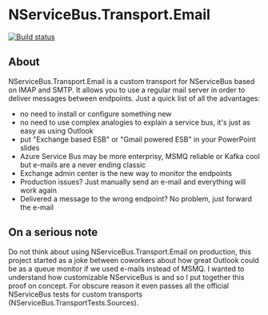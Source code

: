 # NServiceBus.Transport.Email

[![Build status](https://ci.appveyor.com/api/projects/status/s13ig5w3kbf6pih2/branch/master?svg=true)](https://ci.appveyor.com/project/SitoCH/nservicebus-transport-email/branch/master)


## About

NServiceBus.Transport.Email is a custom transport for NServiceBus based on IMAP and SMTP. It allows you to use a regular mail server in order to deliver messages between endpoints.
Just a quick list of all the advantages:

- no need to install or configure something new
- no need to use complex analogies to explain a service bus, it's just as easy as using Outlook
- put "Exchange based ESB" or "Gmail powered ESB" in your PowerPoint slides
- Azure Service Bus may be more enterprisy, MSMQ reliable or Kafka cool but e-mails are a never ending classic
- Exchange admin center is the new way to monitor the endpoints
- Production issues? Just manually send an e-mail and everything will work again
- Delivered a message to the wrong endpoint? No problem, just forward the e-mail

## On a serious note

Do not think about using NServiceBus.Transport.Email on production, this project started as a joke between coworkers about how great Outlook could be as a queue monitor if we used e-mails instead of MSMQ.
I wanted to understand how customizable NServiceBus is and so I put together this proof on concept. For obscure reason it even passes all the official NServiceBus tests for custom transports (NServiceBus.TransportTests.Sources).

